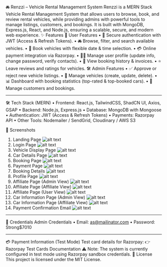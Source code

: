 🚘 Renzzi – Vehicle Rental Management System
Renzzi is a MERN Stack Vehicle Rental Management System that allows users to browse, book, and review rental vehicles, while providing admins with powerful tools to manage listings, customers, and bookings.
It is built with MongoDB, Express.js, React, and Node.js, ensuring a scalable, secure, and modern web experience.
✨ Features
👤 User Features
•	🔑 Secure authentication with JWT (Access & Refresh Tokens).
•	🚘 Browse, filter, and search available vehicles.
•	📅 Book vehicles with flexible date & time selection.
•	💳 Online payment integration via Razorpay.
•	👨‍💻 Manage user profile (update info, change password, verify contacts).
•	📜 View booking history & invoices.
•	⭐ Leave reviews and ratings for vehicles.
🛠️ Admin Features
•	✅ Approve or reject new vehicle listings.
•	🚗 Manage vehicles (create, update, delete).
•	📊 Dashboard with booking statistics (top-rated & top-booked cars).
•	👥 Manage customers and bookings.
________________________________________
🛠️ Tech Stack (MERN)
•	Frontend: React.js, TailwindCSS, ShadCN UI, Axios, GSAP
•	Backend: Node.js, Express.js
•	Database: MongoDB with Mongoose
•	Authentication: JWT (Access & Refresh Tokens)
•	Payments: Razorpay API
•	Other Tools: Nodemailer / SendGrid, Cloudinary / AWS S3


📸 Screenshots
1.	Landing Page
 ![alt text](<public/ReadMe images/image.png>)
2.	Login Page
 ![alt text](<public/ReadMe images/image-1.png>)
3.	Vehicle Display Page
 ![alt text](<public/ReadMe images/image-2.png>)
4.	Car Details Page
 ![alt text](<public/ReadMe images/image-3.png>)
5.	Booking Page
 ![alt text](<public/ReadMe images/image-4.png>)
6.	Payment Page
 ![alt text](<public/ReadMe images/image-5.png>)
7.	Booking Details
 ![alt text](<public/ReadMe images/image-6.png>)
8.	Profile Page
 ![alt text](<public/ReadMe images/image-7.png>)
9.	Affiliate Page (Admin View)
 ![alt text](<public/ReadMe images/image-8.png>)
10.	Affiliate Page (Affiliate View)
 ![alt text](<public/ReadMe images/image-9.png>)
11.	Affiliate Page (User View)
 ![alt text](<public/ReadMe images/image-10.png>)
12.	Car Information Page (Admin View)
 ![alt text](<public/ReadMe images/image-11.png>)
13.	Car Information Page (Affiliate View)
 ![alt text](<public/ReadMe images/image-12.png>)
14.	Payment Confirmation Email
 ![alt text](<public/ReadMe images/image-13.png>)
 ________________________________________
🔑 Credentials
Admin Credentials
•	Email: as@mailinator.com
•	Password: Strong$7010
________________________________________
💳 Payment Information (Test Mode)
Test card details for Razorpay:
👉 Razorpay Test Cards Documentation
⚠️ Note: The system is currently configured in test mode using Razorpay sandbox credentials.
📝 License
This project is licensed under the MIT License.


